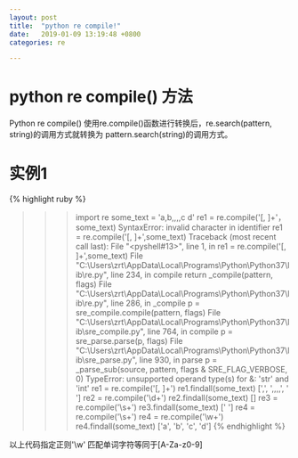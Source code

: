```yaml
---
layout: post
title:  "python re compile!"
date:   2019-01-09 13:19:48 +0800
categories: re

---
```

# python re compile() 方法  #
Python re compile() 使用re.compile()函数进行转换后，re.search(pattern, string)的调用方式就转换为 pattern.search(string)的调用方式。

# 实例1 #

{% highlight ruby %}
>>> import re
>>> some_text = 'a,b,,,,c d'
>>> re1 = re.compile('[, ]+'，some_text)
SyntaxError: invalid character in identifier
>>> re1 = re.compile('[, ]+',some_text)
Traceback (most recent call last):
  File "<pyshell#13>", line 1, in <module>
    re1 = re.compile('[, ]+',some_text)
  File "C:\Users\zrt\AppData\Local\Programs\Python\Python37\lib\re.py", line 234, in compile
    return _compile(pattern, flags)
  File "C:\Users\zrt\AppData\Local\Programs\Python\Python37\lib\re.py", line 286, in _compile
    p = sre_compile.compile(pattern, flags)
  File "C:\Users\zrt\AppData\Local\Programs\Python\Python37\lib\sre_compile.py", line 764, in compile
    p = sre_parse.parse(p, flags)
  File "C:\Users\zrt\AppData\Local\Programs\Python\Python37\lib\sre_parse.py", line 930, in parse
    p = _parse_sub(source, pattern, flags & SRE_FLAG_VERBOSE, 0)
TypeError: unsupported operand type(s) for &: 'str' and 'int'
>>> re1 = re.compile('[, ]+')
>>> re1.findall(some_text)
[',', ',,,,', ' ']
>>> re2 = re.compile('\d+')
>>> re2.findall(some_text)
[]
>>> re3 = re.compile('\s+')
>>> re3.findall(some_text)
[' ']
>>> re4 = re.compile('\s+')
>>> re4 = re.compile('\w+')
>>> re4.findall(some_text)
['a', 'b', 'c', 'd']
{% endhighlight %}

以上代码指定正则'\w' 匹配单词字符等同于[A-Za-z0-9] 


